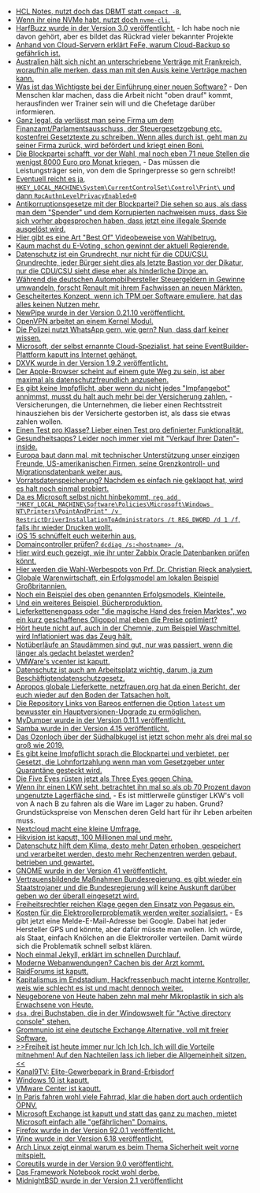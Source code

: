 * [HCL Notes, nutzt doch das DBMT statt `compact -B`.](https://blog.nashcom.de/nashcomblog.nsf/dx/domino-storage-optimization-why-are-there-still-customers-not-leveraging-the-full-potential.htm)
* [Wenn ihr eine NVMe habt, nutzt doch `nvme-cli`.](https://opensource.com/article/21/9/nvme-cli)
* [HarfBuzz wurde in der Version 3.0 veröffentlicht.](https://www.phoronix.com/scan.php?page=news_item&px=HarfBuzz-3.0) - Ich habe noch nie davon gehört, aber es bildet das Rückrad vieler bekannter Projekte
* [Anhand von Cloud-Servern erklärt FeFe, warum Cloud-Backup so gefährlich ist.](https://blog.fefe.de/?ts=9fb68b9e)
* [Australien hält sich nicht an unterschriebene Verträge mit Frankreich, woraufhin alle merken, dass man mit den Ausis keine Verträge machen kann.](https://blog.fefe.de/?ts=9fb6827c)
* [Was ist das Wichtigste bei der Einführung einer neuen Software?](https://www.opensourcerers.org/2021/09/20/how-to-scale-knowledge-transfer-and-keep-your-daily-business/) - Den Menschen klar machen, dass die Arbeit nicht "oben drauf" kommt, herausfinden wer Trainer sein will und die Chefetage darüber informieren.
* [Ganz legal, da verlässt man seine Firma um dem Finanzamt/Parlamentsausschuss, der Steuergesetzgebung etc. kostenfrei Gesetztexte zu schreiben. Wenn alles durch ist, geht man zu seiner Firma zurück, wird befördert und kriegt einen Boni.](https://blog.fefe.de/?ts=9fb6a0f0)
* [Die Blockpartei schafft, vor der Wahl, mal noch eben 71 neue Stellen die wenigst 8000 Euro pro Monat kriegen.](https://www.tagesspiegel.de/politik/vor-der-wahl-noch-schnell-die-getreuen-versorgen-operation-abendsonne-regierung-schafft-71-neue-hochbezahlte-stellen/27166574.html) - Das müssen die Leistungsträger sein, von dem die Springerpresse so gern schreibt!
* [Eventuell reicht es ja, `HKEY_LOCAL_MACHINE\System\CurrentControlSet\Control\Print\` und dann `RpcAuthnLevelPrivacyEnabled=0`](https://www.borncity.com/blog/2021/09/20/windows-september-2021-update-workaround-fr-druckprobleme/)
* [Antikorruptionsgesetze mit der Blockpartei? Die sehen so aus, als dass man dem "Spender" und dem Korrupierten nachweisen muss, dass Sie sich vorher abgesprochen haben, dass jetzt eine illegale Spende ausgelöst wird.](https://blog.fefe.de/?ts=9fb6be3f)
* [Hier gibt es eine Art "Best Of" Videobeweise von Wahlbetrug.](https://blog.fefe.de/?ts=9fb6b070)
* [Kaum machst du E-Voting, schon gewinnt der aktuell Regierende.](https://blog.fefe.de/?ts=9fb773b3)
* [Datenschutz ist ein Grundrecht, nur nicht für die CDU/CSU. Grundrechte, jeder Bürger sieht dies als letzte Bastion vor der Dikatur, nur die CDU/CSU sieht diese eher als hinderliche Dinge an.](https://www.kuketz-blog.de/die-deutsche-datenpolitik-der-cdu-csu-teil-3-strukturelle-nicht-veraenderung/)
* [Während die deutschen Automobilhersteller Steuergeldern in Gewinne umwandeln, forscht Renault mit ihrem Fachwissen an neuen Märkten.](https://www.sonnenseite.com/de/energie/kreislaufwirtschaftsmodell-gebrauchte-batterien-als-speicher/)
* [Gescheitertes Konzept, wenn ich TPM per Software emuliere, hat das alles keinen Nutzen mehr.](https://www.windowspro.de/tipp/virtuellen-tpm-vtpm-vmware-workstation-player-hinzufuegen)
* [NewPipe wurde in der Version 0.21.10 veröffentlicht.](https://newpipe.net/blog/pinned/release/newpipe-0.21.10-released/)
* [OpenVPN arbeitet an einem Kernel Modul.](https://www.phoronix.com/scan.php?page=news_item&px=OpenVPN-DCO-Kernel)
* [Die Polizei nutzt WhatsApp gern, wie gern? Nun, dass darf keiner wissen.](https://netzpolitik.org/2021/metadaten-kriminalaemter-schweigen-zu-abfragen-bei-whatsapp/)
* [Microsoft, der selbst ernannte Cloud-Spezialist, hat seine EventBuilder-Plattform kaputt ins Internet gehängt.](https://www.bleepingcomputer.com/news/security/eventbuilder-misconfiguration-exposes-microsoft-event-registrant-data/)
* [DXVK wurde in der Version 1.9.2 veröffentlicht.](https://www.phoronix.com/scan.php?page=news_item&px=DXVK-1.9.2-Released)
* [Der Apple-Browser scheint auf einem gute Weg zu sein, ist aber maximal als datenschutzfreundlich anzusehen.](https://www.kuketz-blog.de/safari-datensendeverhalten-ios-app-browser-check-teil19/)
* [Es gibt keine Impfpflicht, aber wenn du nicht jedes "Impfangebot" annimmst, musst du halt auch mehr bei der Versicherung zahlen.](https://blog.fefe.de/?ts=9fb77617) - Versicherungen, die Unternehmen, die lieber einen Rechtsstreit hinausziehen bis der Versicherte gestorben ist, als dass sie etwas zahlen wollen.
* [Einen Test pro Klasse? Lieber einen Test pro definierter Funktionalität.](https://matthiasnoback.nl/2021/09/quick-testing-tips-one-test-per-class/)
* [Gesundheitsapps? Leider noch immer viel mit "Verkauf Ihrer Daten"-inside.](https://www.kuketz-blog.de/diga-gesundheits-apps-eine-bestandsaufnahme-an-integrierten-trackern/)
* [Europa baut dann mal, mit technischer Unterstützung unser einzigen Freunde, US-amerikanischen Firmen, seine Grenzkontroll- und Migrationsdatenbank weiter aus.](https://netzpolitik.org/2021/neue-grenzkontrolltechnik-milliarden-fuer-europas-biometrie-giganten/)
* [Vorratsdatenspeicherung? Nachdem es einfach nie geklappt hat, wird es halt noch einmal probiert.](https://www.tagesschau.de/ausland/europa/eu-vorratsdatenspeicherung-101.html)
* [Da es Microsoft selbst nicht hinbekommt, `reg add "HKEY_LOCAL_MACHINE\Software\Policies\Microsoft\Windows NT\Printers\PointAndPrint" /v RestrictDriverInstallationToAdministrators /t REG_DWORD /d 1 /f`, falls ihr wieder Drucken wollt.](https://www.windowspro.de/news/printnightmare-probleme-august-update-beheben/04866.html)
* [iOS 15 schnüffelt euch weiterhin aus.](https://www.kuketz-blog.de/ios-15-datenschutzwahrende-werbungsmessung-und-ip-adresse-verbergen-in-safari-besser-deaktivieren/)
* [Domaincontroller prüfen? `dcdiag /s:<hostname> /q`.](http://woshub.com/check-active-directory-health-and-replication/)
* [Hier wird euch gezeigt, wie ihr unter Zabbix Oracle Datenbanken prüfen könnt.](https://blog.zabbix.com/agentless-oracle-database-monitoring-with-odbc/15589/)
* [Hier werden die Wahl-Werbespots von Prf. Dr. Christian Rieck analysiert.](https://blog.fefe.de/?ts=9fb4392b)
* [Globale Warenwirtschaft, ein Erfolgsmodel am lokalen Beispiel Großbritannien.](https://blog.fefe.de/?ts=9fb438a4)
* [Noch ein Beispiel des oben genannten Erfolgsmodels, Kleinteile.](https://blog.fefe.de/?ts=9fb437f5)
* [Und ein weiteres Beispiel, Bücherproduktion.](https://blog.fefe.de/?ts=9fb435bc)
* [Lieferkettenengpass oder "die magische Hand des freien Marktes", wo ein kurz geschaffenes Oligopol mal eben die Preise optimiert?](https://blog.fefe.de/?ts=9fb434d7)
* [Hört heute nicht auf, auch in der Chemnie, zum Beispiel Waschmittel, wird Inflationiert was das Zeug hält.](https://blog.fefe.de/?ts=9fb42fa7)
* [Notüberläufe an Staudämmen sind gut, nur was passiert, wenn die länger als gedacht belastet werden?](https://www.sonnenseite.com/de/wissenschaft/worauf-die-wissenschaft-nach-der-hochwasserkatastrophe-antworten-finden-muss/)
* [VMWare's vcenter ist kaputt.](https://www.bleepingcomputer.com/news/security/vmware-warns-of-critical-bug-in-default-vcenter-server-installs/)
* [Datenschutz ist auch am Arbeitsplatz wichtig, darum, ja zum Beschäftigtendatenschutzgesetz.](https://netzpolitik.org/2021/studie-wie-chefs-ihre-angestellten-ueberwachen/)
* [Apropos globale Lieferkette, netzfrauen.org hat da einen Bericht, der euch wieder auf den Boden der Tatsachen holt.](https://netzfrauen.org/2021/09/21/food-9/)
* [Die Repository Links von Bareos entfernen die Option `latest` um bewusster ein Hauptversionen-Upgrade zu ermöglichen.](https://www.bareos.com/de/bareos-repositorys-latest/)
* [MyDumper wurde in der Version 0.11.1 veröffentlicht.](https://www.percona.com/blog/mydumper-0-11-1-is-now-available/)
* [Samba wurde in der Version 4.15 veröffentlicht.](https://www.phoronix.com/scan.php?page=news_item&px=Samba-4.15)
* [Das Ozonloch über der Südhalbkugel ist jetzt schon mehr als drei mal so groß wie 2019.](https://www.sonnenseite.com/de/umwelt/ozonloch-auf-der-suedhalbkugel-bereits-groesser-als-antarktis/)
* [Es gibt keine Impfpflicht sprach die Blockpartei und verbietet, per Gesetzt, die Lohnfortzahlung wenn man vom Gesetzgeber unter Quarantäne gesteckt wird.](https://blog.fefe.de/?ts=9fb5578f)
* [Die Five Eyes rüsten jetzt als Three Eyes gegen China.](https://blog.fefe.de/?ts=9fb555a9)
* [Wenn ihr einen LKW seht, betrachtet ihn mal so als ob 70 Prozent davon ungenutzte Lagerfläche sind.](https://blog.fefe.de/?ts=9fb5b288) - Es ist mittlerweile günstiger LKW's voll von A nach B zu fahren als die Ware im Lager zu haben. Grund? Grundstückspreise von Menschen deren Geld hart für ihr Leben arbeiten muss.
* [Nextcloud macht eine kleine Umfrage.](https://help.nextcloud.com/t/who-are-we-take-part-in-the-nextcloud-community-survey/124056)
* [Hikvision ist kaputt, 100 Millionen mal und mehr.](https://www.borncity.com/blog/2021/09/23/schwachstelle-in-100-millionen-ip-kameras-von-hikvision-und-clones/)
* [Datenschutz hilft dem Klima, desto mehr Daten erhoben, gespeichert und verarbeitet werden, desto mehr Rechenzentren werden gebaut, betrieben und gewartet.](https://www.kuketz-blog.de/nachhaltige-gruene-it-was-datenschutz-mit-umweltschutz-zu-tun-hat/)
* [GNOME wurde in der Version 41 veröffentlicht.](https://lwn.net/Articles/870031/rss)
* [Vertrauensbildende Maßnahmen Bundesregierung, es gibt wieder ein Staatstrojaner und die Bundesregierung will keine Auskunft darüber geben wo der überall eingesetzt wird.](https://netzpolitik.org/2021/penisfisch-bundesregierung-verweigert-auskunft-ueber-israelischen-staatstrojaner-candiru/)
* [Freiheitsrechtler reichen Klage gegen den Einsatz von Pegasus ein.](https://netzpolitik.org/2021/spaehsoftware-des-bka-freiheitsrechtler-reichen-datenschutz-beschwerde-gegen-einsatz-von-pegasus-ein/)
* [Kosten für die Elektrorollerproblematik werden weiter sozialisiert.](https://www.kuketz-blog.de/hamburg-falsch-abgestellte-roller-ueber-hamburg-escootergmail-com-melden/) - Es gibt jetzt eine Melde-E-Mail-Adresse bei Google. Dabei hat jeder Hersteller GPS und könnte, aber dafür müsste man wollen. Ich würde, als Staat, einfach Knölchen an die Elektroroller verteilen. Damit würde sich die Problematik schnell selbst klären.
* [Noch einmal Jekyll, erklärt im schnellen Durchlauf.](https://opensource.com/article/21/9/build-website-jekyll)
* [Moderne Webanwendungen? Cachen bis der Arzt kommt.](https://www.percona.com/blog/modern-web-based-application-architecture-101/)
* [RaidForums ist kaputt.](https://www.bleepingcomputer.com/news/security/raidforums-data-marketplace-accidentally-exposes-private-staff-page/)
* [Kapitalismus im Endstadium, Hackfressenbuch macht interne Kontroller, weis wie schlecht es ist und macht dennoch weiter.](https://netzpolitik.org/2021/vertuschte-skandale-facebook-ist-einfach-nicht-zu-trauen/)
* [Neugeborene von Heute haben zehn mal mehr Mikroplastik in sich als Erwachsene von Heute.](https://netzfrauen.org/2021/09/23/plastic-29/)
* [`dsa`, drei Buchstaben, die in der Windowswelt für "Active directory console" stehen.](https://www.shellhacks.com/start-active-directory-users-and-computers/)
* [Grommunio ist eine deutsche Exchange Alternative, voll mit freier Software.](https://opensource.com/article/21/9/open-source-groupware-grommunio)
* [>>Freiheit ist heute immer nur Ich Ich Ich. Ich will die Vorteile mitnehmen! Auf den Nachteilen lass ich lieber die Allgemeinheit sitzen.<<](https://blog.fefe.de/?ts=9fb3da23)
* [Kanal9TV: Elite-Gewerbepark in Brand-Erbisdorf](https://www.youtube.com/watch?v=5GK9ScugKQw)
* [Windows 10 ist kaputt.](https://www.bleepingcomputer.com/news/microsoft/windows-10-emergency-update-resolves-kb5005565-app-freezes-crashes)
* [VMware Center ist kaputt.](https://www.borncity.com/blog/2021/09/25/kritische-schwachstelle-cve-2021-22005-in-vmware-vcenter/)
* [In Paris fahren wohl viele Fahrrad, klar die haben dort auch ordentlich ÖPNV.](https://netzfrauen.org/2021/09/25/paris-3/)
* [Microsoft Exchange ist kaputt und statt das ganz zu machen, mietet Microsoft einfach alle "gefährlichen" Domains.](https://www.borncity.com/blog/2021/09/25/microsoft-versucht-autodiscover-domains-zu-registrieren/)
* [Firefox wurde in der Version 92.0.1 veröffentlicht.](https://www.borncity.com/blog/2021/09/25/firefox-92-0-1-verfgbar/)
* [Wine wurde in der Version 6.18 veröffentlicht.](https://www.phoronix.com/scan.php?page=news_item&px=Wine-6.18-Released)
* [Arch Linux zeigt einmal warum es beim Thema Sicherheit weit vorne mitspielt.](https://shibumi.dev/posts/cncf-and-archlinux/)
* [Coreutils wurde in der Version 9.0 veröffentlicht.](https://lwn.net/Articles/870372/rss)
* [Das Framework Notebook rockt wohl derbe.](https://pluralistic.net/2021/09/21/monica-byrne/#think-different)
* [MidnightBSD wurde in der Version 2.1 veröffentlicht](https://www.phoronix.com/scan.php?page=news_item&px=MidnightBSD-2.1-Released)
